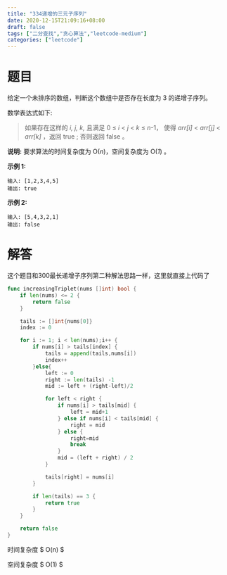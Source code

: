 ```yaml
---
title: "334递增的三元子序列"
date: 2020-12-15T21:09:16+08:00
draft: false
tags: ["二分查找","贪心算法","leetcode-medium"]
categories: ["leetcode"]
---
```


# 题目



给定一个未排序的数组，判断这个数组中是否存在长度为 3 的递增子序列。

数学表达式如下:

> 如果存在这样的 *i, j, k,* 且满足 0 ≤ *i* < *j* < *k* ≤ *n*-1，
> 使得 *arr[i]* < *arr[j]* < *arr[k]* ，返回 true ; 否则返回 false 。

**说明:** 要求算法的时间复杂度为 O(*n*)，空间复杂度为 O(*1*) 。

**示例 1:**

```
输入: [1,2,3,4,5]
输出: true
```

**示例 2:**

```
输入: [5,4,3,2,1]
输出: false
```



# 解答

这个题目和300最长递增子序列第二种解法思路一样，这里就直接上代码了

```go
func increasingTriplet(nums []int) bool {
    if len(nums) <= 2 {
        return false
    }

    tails := []int{nums[0]}
    index := 0 

    for i := 1; i < len(nums);i++ {
        if nums[i] > tails[index] {
			tails = append(tails,nums[i])
			index++
		}else{
			left := 0
			right := len(tails) -1
			mid := left + (right-left)/2

			for left < right {
				if nums[i] > tails[mid] {
					left = mid+1
				} else if nums[i] < tails[mid] {
					right = mid
				} else {
					right=mid
					break
				}
				mid = (left + right) / 2
			}

			tails[right] = nums[i]
		}

        if len(tails) == 3 {
            return true 
        }
    } 

    return false 
}
```



时间复杂度 $ O(n) $

空间复杂度 $ O(1) $

